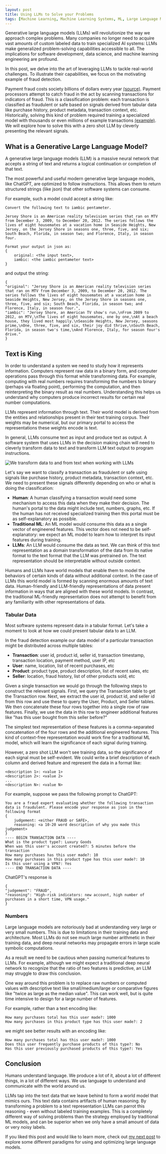 ```yaml
---
layout: post
title: Using LLMs to Solve your Problems
tags: [Machine Learning, Machine Learning Systems, ML, Large Language Models, GPT]
---
```

<script> 
  (function(i,s,o,g,r,a,m){i['GoogleAnalyticsObject']=r;i[r]=i[r]||function(){
  (i[r].q=i[r].q||[]).push(arguments)},i[r].l=1*new Date();a=s.createElement(o),
  m=s.getElementsByTagName(o)[0];a.async=1;a.src=g;m.parentNode.insertBefore(a,m)
  })(window,document,'script','https://www.google-analytics.com/analytics.js','ga');

  ga('create', 'UA-82391879-1', 'auto');
  ga('send', 'pageview');
</script>


Generative large language models (LLMs) will revolutionize the way we approach complex problems. Many companies no longer need to acquire vast amounts of custom labeled data to train specialized AI systems: LLMs make generalized problem-solving capabilities accessible to all. The implications for software development, data science, and machine learning engineering are profound.

In this post, we delve into the art of leveraging LLMs to tackle real-world challenges. To illustrate their capabilities, we focus on the motivating example of fraud detection. 


Payment fraud costs society billions of dollars every year [(source)](https://www.statista.com/statistics/958997/fraud-loss-usa-by-payment-method/). Payment processors attempt to catch fraud in the act by scanning transactions for indicators of fraud. This is a classification problem: each transaction is classified as fraudulent or safe based on signals derived from tabular data like purchase history, product metadata, transaction context, etc. Historically, solving this kind of problem required training a specialized model with thousands or even millions of example transactions [(example)](https://aws.amazon.com/solutions/implementations/fraud-detection-using-machine-learning/). We will explore how to solve this with a zero shot LLM by cleverly presenting the relevant signals.



## What is a Generative Large Language Model?

A generative large language models (LLM) is a massive neural network that accepts a string of text and returns a logical continuation or completion of that text.

The most powerful and useful modern generative large language models, like ChatGPT, are optimized to follow instructions. This allows them to return structured strings (like json) that other software systems can consume. 

For example, such a model could accept a string like:
```
Convert the following text to iambic pentameter.

Jersey Shore is an American reality television series that ran on MTV from December 3, 2009, to December 20, 2012. The series follows the lives of eight housemates at a vacation home in Seaside Heights, New Jersey, on the Jersey Shore in seasons one, three, five, and six; South Beach, Florida, in season two; and Florence, Italy, in season four.

Format your output in json as:
{
	original: <the input text>,
	iambic: <the iambic pentameter text>
}
```
and output the string:
```
{
"original": "Jersey Shore is an American reality television series that ran on MTV from December 3, 2009, to December 20, 2012. The series follows the lives of eight housemates at a vacation home in Seaside Heights, New Jersey, on the Jersey Shore in seasons one, three, five, and six; South Beach, Florida, in season two; and Florence, Italy, in season four.",
"iambic": "Jersey Shore, an American TV show's run,\nFrom 2009 to 2012, on MTV,\nThe lives of eight housemates, one by one,\nAt a beach house, they lived most happily.\nSeaside Heights, New Jersey, seasons prime,\nOne, three, five, and six, their joy did thrive,\nSouth Beach, Florida, in season two's time,\nAnd Florence, Italy, for season four's drive."
}
```

## Text is King

In order to understand a system we need to study how it represents information. Computers represent raw data in a binary form, and computer operations pass through this format while transforming data. For example, computing with real numbers requires transforming the numbers to binary (perhaps via floating point), performing the computation, and then reinterpreting the binary result as real numbers. Understanding this helps us understand why computers produce incorrect results for certain real number computations.

LLMs represent information through text. Their world model is derived from the entities and relationships present in their text training corpus. Their weights may be numerical, but our primary portal to access the representations these weights encode is text.

In general, LLMs consume text as input and produce text as output. A software system that uses LLMs in the decision making chain will need to cleverly transform data to text and transform LLM text output to program instructions.

![We transform data to and from text when working with LLMs](/img/LLMsTextSketch-Textification.drawio.png)

Let's say we want to classify a transaction as fraudulent or safe using signals like purchase history, product metadata, transaction context, etc. We need to present these signals differently depending on who or what is doing the classification:
- **Human**: A human classifying a transaction would need some mechanism to access this data when they make their decision. The human's portal to the data might include text, numbers, graphs, etc. If the human has not received specialized training then this portal must be as self-explanatory as possible.
- **Traditional ML**: An ML model would consume this data as a single vector of engineered features. This vector does not need to be self-explanatory: we expect an ML model to learn how to interpret its input features during training.
- **LLMs**: An LLM would consume the data as text. We can think of this text representation as a domain transformation of the data from its native format to the text format that the LLM was pretrained on. The text representation should be interpretable without outside context.

Humans and LLMs have world models that enable them to model the behaviors of certain kinds of data without additional context. In the case of LLMs this world model is formed by scanning enormous amounts of text data. Human-friendly and LLM-friendly representations of data present information in ways that are aligned with these world models. In contrast, the traditional ML-friendly representation does not attempt to benefit from any familiarity with other representations of data. 


### Tabular Data
Most software systems represent data in a tabular format. Let's take a moment to look at how we could present tabular data to an LLM.

In the fraud detection example our data model of a particular transaction might be distributed across multiple tables:
- **Transaction**: user id, product id, seller id, transaction timestamp, transaction location, payment method, user IP, etc
- **User**: name, location, list of recent purchases, etc
- **Product**: product type, product description, list of recent sales, etc
- **Seller**: location, fraud history, list of other products sold, etc

Given a single transaction we would go through the following steps to construct the relevant signals. First, we query the Transaction table to get the Transaction row. Next, we extract the user id, product id, and seller id from this row and use these to query the User, Product, and Seller tables. We then concatenate these four rows together into a single row of raw features. Finally, we use the data in this row to engineer additional features like "has this user bought from this seller before?"

The simplest text representation of these features is a comma-separated concatenation of the four rows and the additional engineered features. This kind of context-free representation would work fine for a traditional ML model, which will learn the significance of each signal during training. 

However, a zero shot LLM won't see training data, so the significance of each signal must be self-evident. We could write a brief description of each column and derived feature and represent the data in a format like:
```
<description 1>: <value 1>
<description 2>: <value 2>
...
<description N>: <value N>
```

For example, suppose we pass the following prompt to ChatGPT:
```
You are a fraud expert evaluating whether the following transaction data is fraudulent. Please encode your response as json in the following format
{
	judgement: <either FRAUD or SAFE>,
	reasoning: <a 10-20 word description of why you made this judgement>
}
---- BEGIN TRANSACTION DATA ----
What is the product type?: Luxury Goods
When was this user's account created?: 5 minutes before the transaction
How many purchases has this user made?: 10
How many purchases in this product type has this user made?: 10
Is this user using a VPN?: Yes
---- END TRANSACTION DATA ----
```
ChatGPT's response is
```
{
"judgement": "FRAUD",
"reasoning": "High-risk indicators: new account, high number of purchases in a short time, VPN usage."
}
```

### Numbers

Large language models are notoriously bad at understanding very large or very small numbers. This is due to limitations in their training data and architecture. Most LLMs do not see much large number arithmetic in their training data, and deep neural networks may propagate errors in large scale symbolic computations.

As a result we need to be cautious when passing numerical features to LLMs. For example, although we might expect a traditional deep neural network to recognize that the ratio of two features is predictive, an LLM may struggle to draw this conclusion.

One way around this problem is to replace raw numbers or computed values with descriptive text like small/medium/large or comparative figures like "twice as large as the median value". This can work well, but is quite time intensive to design for a large number of features.

For example, rather than a text encoding like:
```
How many purchases total has this user made?: 1000
How many purchases in this product type has this user made?: 2
```
we might see better results with an encoding like:
```
How many purchases total has this user made?: 1000
Does this user frequently purchase products of this type?: No
Has this user previously purchased products of this type?: Yes
```

## Conclusion

Humans understand language. We produce a lot of it, about a lot of different things, in a lot of different ways. We use language to understand and communicate with the world around us.

LLMs tap into the text data that we leave behind to form a world model that mimics ours. This text data contains artifacts of human reasoning. By transforming a problem to a text representation LLMs can parrot this reasoning - even without labeled training examples. This is a completely different way of solving problems than the strategy employed by traditional ML models, and can be superior when we only have a small amount of data or very noisy labels.

If you liked this post and would like to learn more, check out [my next post](https://danshiebler.com/2023-05-15-large-language-models-part-2) to  explore some different paradigms for using and optimizing large language models.




